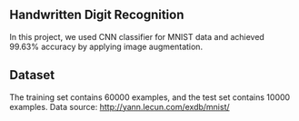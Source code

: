 ## Handwritten Digit Recognition 
In this project, we used CNN classifier for MNIST data and achieved 99.63% accuracy by applying image augmentation. 

## Dataset
The training set contains 60000 examples, and the test set contains 10000 examples.
Data source: http://yann.lecun.com/exdb/mnist/

